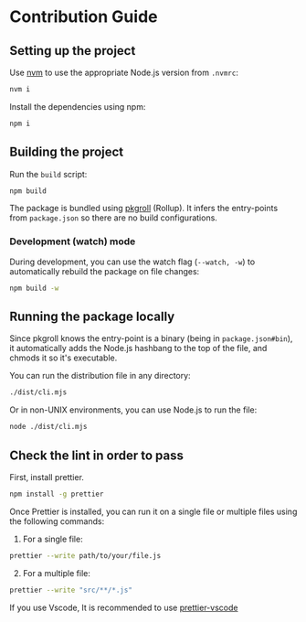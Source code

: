 # Contribution Guide

## Setting up the project

Use [nvm](https://nvm.sh) to use the appropriate Node.js version from `.nvmrc`:

```sh
nvm i
```

Install the dependencies using npm:

```sh
npm i
```

## Building the project

Run the `build` script:

```sh
npm build
```

The package is bundled using [pkgroll](https://github.com/privatenumber/pkgroll) (Rollup). It infers the entry-points from `package.json` so there are no build configurations.

### Development (watch) mode

During development, you can use the watch flag (`--watch, -w`) to automatically rebuild the package on file changes:

```sh
npm build -w
```

## Running the package locally

Since pkgroll knows the entry-point is a binary (being in `package.json#bin`), it automatically adds the Node.js hashbang to the top of the file, and chmods it so it's executable.

You can run the distribution file in any directory:

```sh
./dist/cli.mjs
```

Or in non-UNIX environments, you can use Node.js to run the file:

```sh
node ./dist/cli.mjs
```

## Check the lint in order to pass

First, install prettier.

```sh
npm install -g prettier
```

Once Prettier is installed, you can run it on a single file or multiple files using the following commands:

1. For a single file:

```sh
prettier --write path/to/your/file.js
```

2. For a multiple file:

```sh
prettier --write "src/**/*.js"
```

If you use Vscode, It is recommended to use [prettier-vscode](https://github.com/prettier/prettier-vscode)
